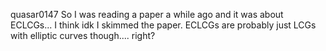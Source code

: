 quasar0147
So I was reading a paper a while ago and it was about ECLCGs... I think idk I skimmed the paper. ECLCGs are probably just LCGs with elliptic curves though.... right?

